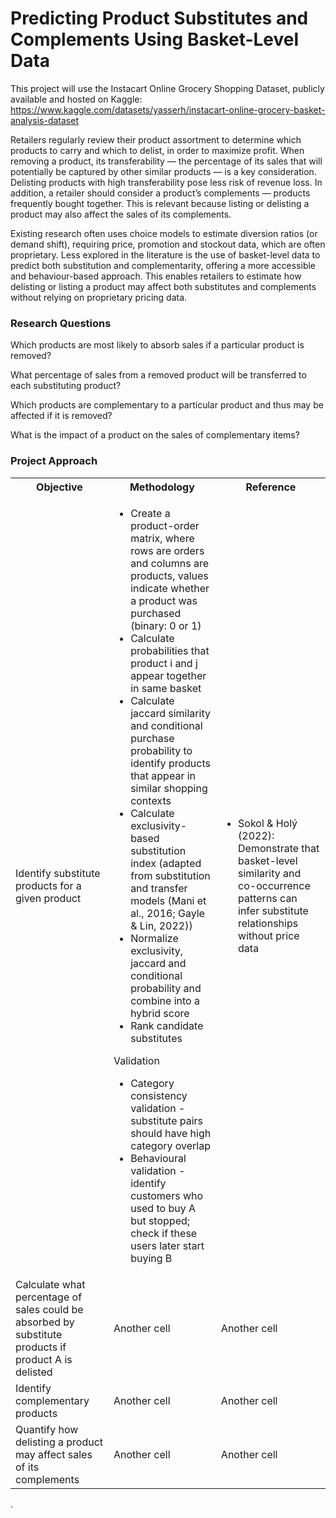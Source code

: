 # Predicting Product Substitutes and Complements Using Basket-Level Data

This project will use the Instacart Online Grocery Shopping Dataset, publicly available and hosted on Kaggle: https://www.kaggle.com/datasets/yasserh/instacart-online-grocery-basket-analysis-dataset

Retailers regularly review their product assortment to determine which products to carry and which to delist, in order to maximize profit. When removing a product, its transferability — the percentage of its sales that will potentially be captured by other similar products — is a key consideration. Delisting products with high transferability pose less risk of revenue loss. In addition, a retailer should consider a product’s complements — products frequently bought together. This is relevant because listing or delisting a product may also affect the sales of its complements.

Existing research often uses choice models to estimate diversion ratios (or demand shift), requiring price, promotion and stockout data, which are often proprietary. Less explored in the literature is the use of basket-level data to predict both substitution and complementarity, offering a more accessible and behaviour-based approach. This enables retailers to estimate how delisting or listing a product may affect both substitutes and complements without relying on proprietary pricing data.

### Research Questions

Which products are most likely to absorb sales if a particular product is removed?

What percentage of sales from a removed product will be transferred to each substituting product?

Which products are complementary to a particular product and thus may be affected if it is removed?

What is the impact of a product on the sales of complementary items?

### Project Approach

<table>
  <tr>
    <th>Objective</th>
    <th>Methodology</th>
    <th>Reference</th>
  </tr>
  <tr>
    <td>Identify substitute products for a given product</td>
    <td>
        <ul>
            <li>Create a product-order matrix, where rows are orders and columns are products, values indicate whether a product was purchased (binary: 0 or 1)</li>
            <li>Calculate probabilities that product i and j appear together in same basket</li>
            <li>Calculate jaccard similarity and conditional purchase probability to identify products that appear in similar shopping contexts</li>
            <li>Calculate exclusivity-based substitution index (adapted from substitution and transfer models (Mani et al., 2016; Gayle & Lin, 2022))</li>
            <li>Normalize exclusivity, jaccard and conditional probability and combine into a hybrid score</li>
            <li>Rank candidate substitutes</li>
        </ul>
        Validation
        <ul>
            <li>Category consistency validation - substitute pairs should have high category overlap</li>
            <li>Behavioural validation - identify customers who used to buy A but stopped; check if these users later start buying B</li>
        </ul>
    </td>
    <td>
        <ul>
            <li>Sokol & Holý (2022): Demonstrate that basket-level similarity and co-occurrence patterns can infer substitute relationships without price data</li>
        </ul>
    </td>
  </tr>
  <tr>
    <td>Calculate what percentage of sales could be absorbed by substitute products if product A is delisted</td>
    <td>Another cell</td>
    <td>Another cell</td>
  </tr>
  <tr>
    <td>Identify complementary products</td>
    <td>Another cell</td>
    <td>Another cell</td>
  </tr>
  <tr>
    <td>Quantify how delisting a product may affect sales of its complements</td>
    <td>Another cell</td>
    <td>Another cell</td>
  </tr>
</table>


.

